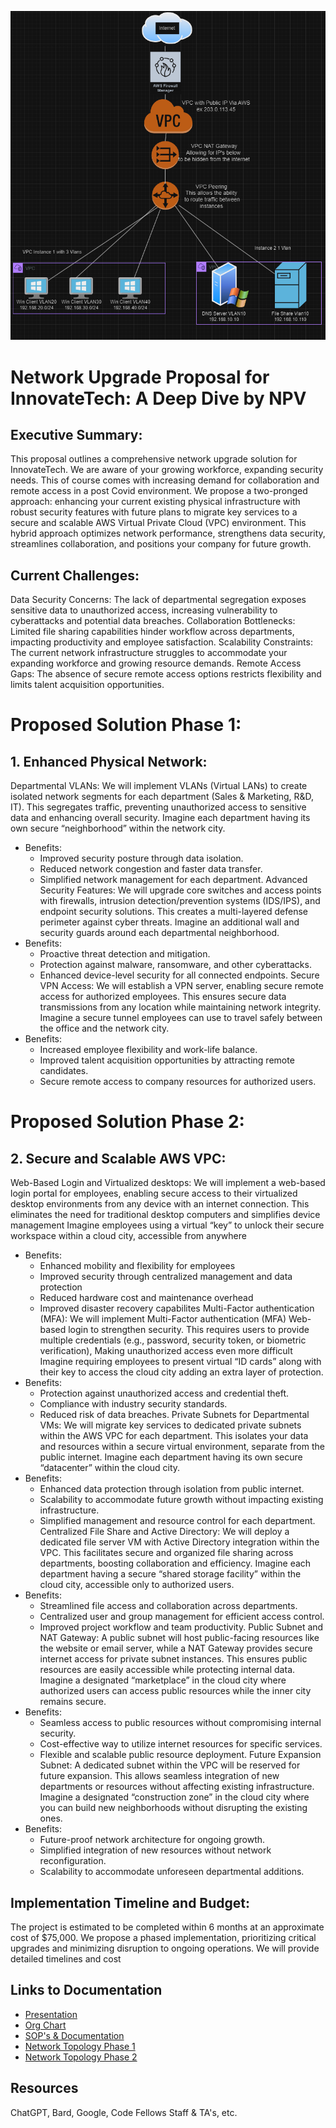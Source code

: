 ![alt text](https://github.com/NetworkProtectVeteran/Network/blob/main/Cloud%20computing.PNG)

# Network Upgrade Proposal for InnovateTech: A Deep Dive by NPV
## Executive Summary:
This proposal outlines a comprehensive network upgrade solution for InnovateTech. We are aware of your growing workforce, expanding security needs. This of course comes with increasing demand for collaboration and remote access in a post Covid environment. We propose a two-pronged approach: enhancing your current existing physical infrastructure with robust security features with future plans to migrate key services to a secure and scalable AWS Virtual Private Cloud (VPC) environment. This hybrid approach optimizes network performance, strengthens data security, streamlines collaboration, and positions your company for future growth.
## Current Challenges:
Data Security Concerns: The lack of departmental segregation exposes sensitive data to unauthorized access, increasing vulnerability to cyberattacks and potential data breaches.
Collaboration Bottlenecks: Limited file sharing capabilities hinder workflow across departments, impacting productivity and employee satisfaction.
Scalability Constraints: The current network infrastructure struggles to accommodate your expanding workforce and growing resource demands.
Remote Access Gaps: The absence of secure remote access options restricts flexibility and limits talent acquisition opportunities.
#
# Proposed Solution Phase 1:
## 1. Enhanced Physical Network:
Departmental VLANs:
We will implement VLANs (Virtual LANs) to create isolated network segments for each department (Sales & Marketing, R&D, IT). This segregates traffic, preventing unauthorized access to sensitive data and enhancing overall security. Imagine each department having its own secure “neighborhood” within the network city.
* Benefits:
  * Improved security posture through data isolation.
  * Reduced network congestion and faster data transfer.
  * Simplified network management for each department.
Advanced Security Features: We will upgrade core switches and access points with firewalls, intrusion detection/prevention systems (IDS/IPS), and endpoint security solutions. This creates a multi-layered defense perimeter against cyber threats. Imagine an additional wall and security guards around each departmental neighborhood.
* Benefits:
  * Proactive threat detection and mitigation.
  * Protection against malware, ransomware, and other cyberattacks.
  * Enhanced device-level security for all connected endpoints.
Secure VPN Access: We will establish a VPN server, enabling secure remote access for authorized employees. This ensures secure data transmissions from any location while maintaining network integrity. Imagine a secure tunnel employees can use to travel safely between the office and the network city.
* Benefits:
  * Increased employee flexibility and work-life balance.
  * Improved talent acquisition opportunities by attracting remote candidates.
  * Secure remote access to company resources for authorized users.


# Proposed Solution Phase 2:
## 2. Secure and Scalable AWS VPC:
Web-Based Login and Virtualized desktops: We will implement a web-based login portal for employees, enabling secure access to their virtualized desktop environments from any device with an internet connection. This eliminates the need for traditional desktop computers and simplifies device management
Imagine employees using a virtual “key” to unlock their secure workspace within a cloud city, accessible from anywhere
* Benefits:
  * Enhanced mobility and flexibility for employees
  * Improved security through centralized management and data protection
  * Reduced hardware cost and maintenance overhead
  * Improved disaster recovery capabilites
Multi-Factor authentication (MFA): We will implement Multi-Factor authentication (MFA) Web-based login to strengthen security. This requires users to provide multiple credentials (e.g., password, security token, or biometric verification), Making unauthorized access even more difficult
Imagine requiring employees to present virtual “ID cards” along with their key to access the cloud city adding an extra layer of protection.
* Benefits:
  * Protection against unauthorized access and credential theft. 
  * Compliance with industry security standards. 
  * Reduced risk of data breaches.
Private Subnets for Departmental VMs: We will migrate key services to dedicated private subnets within the AWS VPC for each department. This isolates your data and resources within a secure virtual environment, separate from the public internet. Imagine each department having its own secure “datacenter” within the cloud city.
* Benefits:
  * Enhanced data protection through isolation from public internet.
  * Scalability to accommodate future growth without impacting existing infrastructure.
  * Simplified management and resource control for each department.
Centralized File Share and Active Directory: We will deploy a dedicated file server VM with Active Directory integration within the VPC. This facilitates secure and organized file sharing across departments, boosting collaboration and efficiency. Imagine each department having a secure “shared storage facility” within the cloud city, accessible only to authorized users.
* Benefits:
  * Streamlined file access and collaboration across departments.
  * Centralized user and group management for efficient access control.
  * Improved project workflow and team productivity.
Public Subnet and NAT Gateway: A public subnet will host public-facing resources like the website or email server, while a NAT Gateway provides secure internet access for private subnet instances. This ensures public resources are easily accessible while protecting internal data. Imagine a designated “marketplace” in the cloud city where authorized users can access public resources while the inner city remains secure.
* Benefits:
  * Seamless access to public resources without compromising internal security.
  * Cost-effective way to utilize internet resources for specific services.
  * Flexible and scalable public resource deployment.
Future Expansion Subnet: A dedicated subnet within the VPC will be reserved for future expansion. This allows seamless integration of new departments or resources without affecting existing infrastructure. Imagine a designated “construction zone” in the cloud city where you can build new neighborhoods without disrupting the existing ones.
* Benefits:
  * Future-proof network architecture for ongoing growth.
  * Simplified integration of new resources without network reconfiguration.
  * Scalability to accommodate unforeseen departmental additions.
## Implementation Timeline and Budget:
The project is estimated to be completed within 6 months at an approximate cost of $75,000. We propose a phased implementation, prioritizing critical upgrades and minimizing disruption to ongoing operations. We will provide detailed timelines and cost

## Links to Documentation
- [Presentation](https://docs.google.com/presentation/d/1zeVuBw7DUMpogYqQG7K4TPg0J31C12pnNRHpLEgffGI/edit?usp=sharing)
- [Org Chart](https://github.com/NetworkProtectVeteran/Company-Chart/blob/main/Chart.png)
- [SOP's & Documentation](https://github.com/NetworkProtectVeteran/NPV_Documents)
- [Network Topology Phase 1](https://github.com/NetworkProtectVeteran/Network/wiki/Topology)
- [Network Topology Phase 2](https://github.com/NetworkProtectVeteran/Network/wiki/Cloud)

## Resources 
ChatGPT, Bard, Google, Code Fellows Staff & TA's, etc. 

